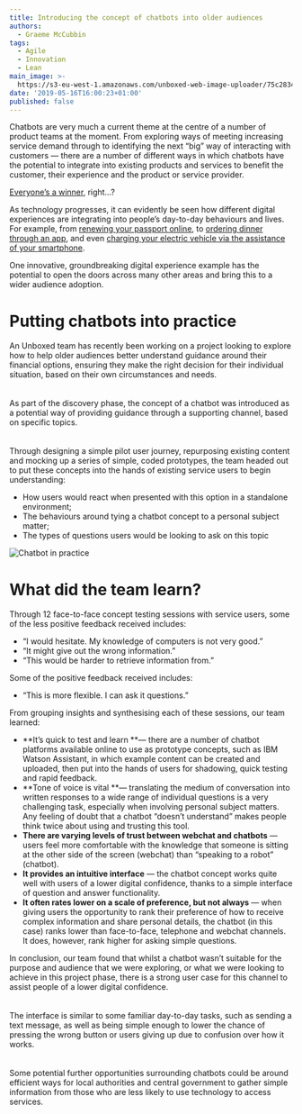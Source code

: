 ```yaml
---
title: Introducing the concept of chatbots into older audiences
authors:
  - Graeme McCubbin
tags:
  - Agile
  - Innovation
  - Lean
main_image: >-
  https://s3-eu-west-1.amazonaws.com/unboxed-web-image-uploader/75c28347b6d1316ef23b4ee2b14a78c5.png
date: '2019-05-16T16:00:23+01:00'
published: false
---
```

Chatbots are very much a current theme at the centre of a number of product teams at the moment. From exploring ways of meeting increasing service demand through to identifying the next “big” way of interacting with customers — there are a number of different ways in which chatbots have the potential to integrate into existing products and services to benefit the customer, their experience and the product or service provider.<br/>

[Everyone’s a winner](https://www.youtube.com/watch?v=xubCItLvNhE), right…?<br/>

As technology progresses, it can evidently be seen how different digital experiences are integrating into people’s day-to-day behaviours and lives. For example, from [renewing your passport online](https://www.gov.uk/renew-adult-passport/renew), to [ordering dinner through an app](https://deliveroo.co.uk/), and even [charging your electric vehicle via the assistance of your smartphone](https://char.gy/).<br/>

One innovative, groundbreaking digital experience example has the potential to open the doors across many other areas and bring this to a wider audience adoption.<br/>

# Putting chatbots into practice

An Unboxed team has recently been working on a project looking to explore how to help older audiences better understand guidance around their financial options, ensuring they make the right decision for their individual situation, based on their own circumstances and needs.<br/>\
\
As part of the discovery phase, the concept of a chatbot was introduced as a potential way of providing guidance through a supporting channel, based on specific topics.<br/>\
\
Through designing a simple pilot user journey, repurposing existing content and mocking up a series of simple, coded prototypes, the team headed out to put these concepts into the hands of existing service users to begin understanding:<br/>

* How users would react when presented with this option in a standalone environment;
* The behaviours around tying a chatbot concept to a personal subject matter;
* The types of questions users would be looking to ask on this topic

![Chatbot in practice](https://s3-eu-west-1.amazonaws.com/unboxed-web-image-uploader/52e4cc077e7709f16b58099b1e35a234.png)

# What did the team learn?

Through 12 face-to-face concept testing sessions with service users, some of the less positive feedback received includes:<br/>

* “I would hesitate. My knowledge of computers is not very good.”
* “It might give out the wrong information.”
* “This would be harder to retrieve information from.”

Some of the positive feedback received includes:<br/>

* “This is more flexible. I can ask it questions.”

From grouping insights and synthesising each of these sessions, our team learned:<br/>

* **It’s quick to test and learn **— there are a number of chatbot platforms available online to use as prototype concepts, such as IBM Watson Assistant, in which example content can be created and uploaded, then put into the hands of users for shadowing, quick testing and rapid feedback.<br/>
* **Tone of voice is vital **— translating the medium of conversation into written responses to a wide range of individual questions is a very challenging task, especially when involving personal subject matters. Any feeling of doubt that a chatbot “doesn’t understand” makes people think twice about using and trusting this tool.<br/>
* **There are varying levels of trust between webchat and chatbots** — users feel more comfortable with the knowledge that someone is sitting at the other side of the screen (webchat) than “speaking to a robot” (chatbot).<br/>
* **It provides an intuitive interface** — the chatbot concept works quite well with users of a lower digital confidence, thanks to a simple interface of question and answer functionality.<br/>
* **It often rates lower on a scale of preference, but not always** — when giving users the opportunity to rank their preference of how to receive complex information and share personal details, the chatbot (in this case) ranks lower than face-to-face, telephone and webchat channels. It does, however, rank higher for asking simple questions.<br/>

In conclusion, our team found that whilst a chatbot wasn’t suitable for the purpose and audience that we were exploring, or what we were looking to achieve in this project phase, there is a strong user case for this channel to assist people of a lower digital confidence.<br/>\
\
The interface is similar to some familiar day-to-day tasks, such as sending a text message, as well as being simple enough to lower the chance of pressing the wrong button or users giving up due to confusion over how it works.<br/>\
\
Some potential further opportunities surrounding chatbots could be around efficient ways for local authorities and central government to gather simple information from those who are less likely to use technology to access services.<br/>
